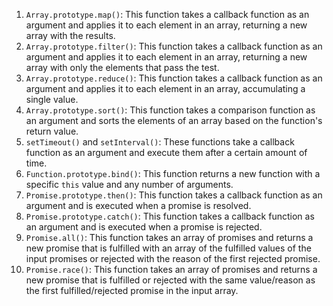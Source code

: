 1.  `Array.prototype.map()`: This function takes a callback function as an argument and applies it to each element in an array, returning a new array with the results.
2.  `Array.prototype.filter()`: This function takes a callback function as an argument and applies it to each element in an array, returning a new array with only the elements that pass the test.
3.  `Array.prototype.reduce()`: This function takes a callback function as an argument and applies it to each element in an array, accumulating a single value.
4.  `Array.prototype.sort()`: This function takes a comparison function as an argument and sorts the elements of an array based on the function's return value.
5.  `setTimeout()` and `setInterval()`: These functions take a callback function as an argument and execute them after a certain amount of time.
6.  `Function.prototype.bind()`: This function returns a new function with a specific `this` value and any number of arguments.
7.  `Promise.prototype.then()`: This function takes a callback function as an argument and is executed when a promise is resolved.
8.  `Promise.prototype.catch()`: This function takes a callback function as an argument and is executed when a promise is rejected.
9.  `Promise.all()`: This function takes an array of promises and returns a new promise that is fulfilled with an array of the fulfilled values of the input promises or rejected with the reason of the first rejected promise.
10. `Promise.race()`: This function takes an array of promises and returns a new promise that is fulfilled or rejected with the same value/reason as the first fulfilled/rejected promise in the input array.
